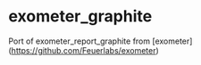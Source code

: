 # exometer_graphite
Port of exometer_report_graphite from [exometer] (https://github.com/Feuerlabs/exometer)
